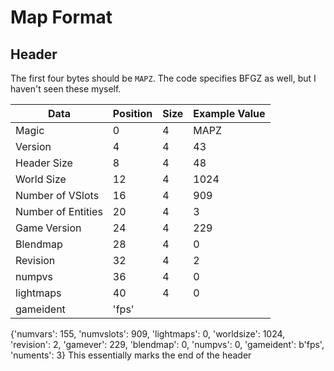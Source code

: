 # Map Format

## Header

The first four bytes should be `MAPZ`. The code specifies BFGZ as well, but I haven't seen these myself.

Data               | Position | Size | Example Value
------------------ | -------- | ---- | -------------
Magic              | 0        | 4    | MAPZ
Version            | 4        | 4    | 43
Header Size        | 8        | 4    | 48
World Size         | 12       | 4    | 1024
Number of VSlots   | 16       | 4    | 909
Number of Entities | 20       | 4    | 3
Game Version       | 24       | 4    | 229
Blendmap           | 28       | 4    | 0
Revision           | 32       | 4    | 2
numpvs             | 36       | 4    | 0
lightmaps          | 40       | 4    | 0
gameident | 'fps' 

{'numvars': 155, 'numvslots': 909, 'lightmaps': 0, 'worldsize': 1024, 'revision': 2, 'gamever': 229, 'blendmap': 0, 'numpvs': 0, 'gameident': b'fps', 'numents': 3}
This essentially marks the end of the header
